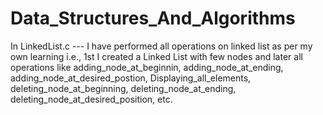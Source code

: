 # Data_Structures_And_Algorithms
In LinkedList.c --- I have performed all operations on linked list as per my own learning i.e., 1st I created a Linked List with few nodes and later all operations like adding_node_at_beginnin, adding_node_at_ending, adding_node_at_desired_postion, Displaying_all_elements, deleting_node_at_beginning, deleting_node_at_ending, deleting_node_at_desired_position, etc.
